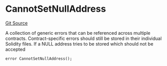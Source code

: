# CannotSetNullAddress
[Git Source](https://github.com/FloorDAO/floor-v2/blob/c8169a0594ad07a37d169672a50f4155c41be809/src/contracts/utils/Errors.sol)

A collection of generic errors that can be referenced across multiple
contracts. Contract-specific errors should still be stored in their
individual Solidity files.
If a NULL address tries to be stored which should not be accepted


```solidity
error CannotSetNullAddress();
```

